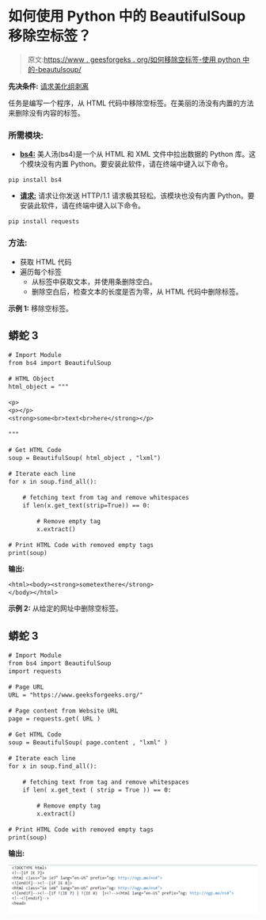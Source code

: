 # 如何使用 Python 中的 BeautifulSoup 移除空标签？

> 原文:[https://www . geesforgeks . org/如何移除空标签-使用 python 中的-beautulsoup/](https://www.geeksforgeeks.org/how-to-remove-empty-tags-using-beautifulsoup-in-python/)

**先决条件:** [请求](https://www.geeksforgeeks.org/python-requests-tutorial/)[美化组](https://www.geeksforgeeks.org/implementing-web-scraping-python-beautiful-soup/)[剥离](https://www.geeksforgeeks.org/python-string-strip/)

任务是编写一个程序，从 HTML 代码中移除空标签。在美丽的汤没有内置的方法来删除没有内容的标签。

### 所需模块:

*   [**bs4:**](https://www.geeksforgeeks.org/implementing-web-scraping-python-beautiful-soup/) 美人汤(bs4)是一个从 HTML 和 XML 文件中拉出数据的 Python 库。这个模块没有内置 Python。要安装此软件，请在终端中键入以下命令。

```
pip install bs4

```

*   [**请求:**](https://www.geeksforgeeks.org/python-requests-tutorial/) 请求让你发送 HTTP/1.1 请求极其轻松。该模块也没有内置 Python。要安装此软件，请在终端中键入以下命令。

```
pip install requests

```

### 方法:

*   获取 HTML 代码
*   遍历每个标签
    *   从标签中获取文本，并使用条删除空白。
    *   删除空白后，检查文本的长度是否为零，从 HTML 代码中删除标签。

**示例 1:** 移除空标签。

## 蟒蛇 3

```
# Import Module
from bs4 import BeautifulSoup

# HTML Object
html_object = """

<p>
<p></p>
<strong>some<br>text<br>here</strong></p>

"""

# Get HTML Code
soup = BeautifulSoup( html_object , "lxml")

# Iterate each line
for x in soup.find_all():

    # fetching text from tag and remove whitespaces
    if len(x.get_text(strip=True)) == 0:

        # Remove empty tag
        x.extract()

# Print HTML Code with removed empty tags
print(soup)
```

**输出:**

```
<html><body><strong>sometexthere</strong>
</body></html>

```

**示例 2:** 从给定的网址中删除空标签。

## 蟒蛇 3

```
# Import Module
from bs4 import BeautifulSoup
import requests

# Page URL
URL = "https://www.geeksforgeeks.org/"

# Page content from Website URL
page = requests.get( URL )

# Get HTML Code
soup = BeautifulSoup( page.content , "lxml" )

# Iterate each line
for x in soup.find_all():

    # fetching text from tag and remove whitespaces
    if len( x.get_text ( strip = True )) == 0:

        # Remove empty tag
        x.extract()

# Print HTML Code with removed empty tags
print(soup)
```

**输出:**

![](img/a9b023e9d97bdb571ec8ff5965076302.png)